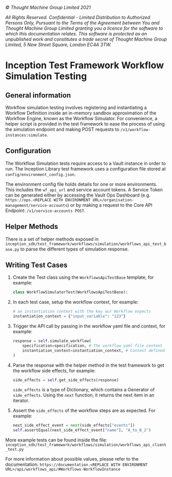 _© Thought Machine Group Limited 2021_

_All Rights Reserved. Confidential - Limited Distribution to Authorized Persons Only, Pursuant to the Terms of the Agreement between You and Thought Machine Group Limited granting you a licence for the software to which this documentation relates. This software is protected as an unpublished work and constitutes a trade secret of Thought Machine Group Limited, 5 New Street Square, London EC4A 3TW._

# Inception Test Framework Workflow Simulation Testing

## General information

Workflow simulation testing involves registering and instantiating a Workflow Definition inside an in-memory sandbox approximation of the Workflow Engine, known as the Workflow Simulator. For convenience, a helper script is provided in the test framework to ease the process of using the simulation endpoint and making POST requests to `/v1/workflow-instances:simulate`.

## Configuration

The Workflow Simulation tests require access to a Vault instance in order to run. The Inception Library test framework uses a configuration file stored at `config/environment_config.json`.

The environment config file holds details for one or more environments. This includes the `wf_api_url` and service account tokens. A Service Token can be generated either by accessing the Vault Ops Dashboard (e.g. `https://ops.<REPLACE WITH ENVIRONMENT URL>/organisation-management/service-accounts`) or by making a request to the Core API Endpoint: `/v1/service-accounts POST`.

## Helper Methods

There is a set of helper methods exposed in `inception_sdk/test_framework/workflows/simulation/workflows_api_test_base.py` to parse the different types of simulation response.

## Writing Test Cases

1. Create the Test class using the `WorkflowsApiTestBase` template, for example:

    ```python
    class WorkflowSimulatorTest(WorkflowsApiTestBase):
    ```

2. In each test case, setup the workflow context, for example:

    ```python
    # an instantiation context with the key our Workflow expects
    instantiation_context = {"input_variable": "123"}
    ```

3. Trigger the API call by passing in the workflow yaml file and context, for example:

    ```python
    response = self.simulate_workflow(
        specification=specification, # The workflow yaml file content
        instantiation_context=instantiation_context, # Context defined in step 2
    )
    ```

4. Parse the response with the helper method in the test framework to get the workflow side effects, for example:

    ```python
    side_effects = self.get_side_effects(response)
    ```

    `side_effects` is a type of Dictionary, which contains a Generator of `side_effects`.
    Using the `next` function, it returns the next item in an iterator.

5. Assert the `side_effects` of the workflow steps are as expected. For example:

    ```python
    next_side_effect_event = next(side_effects["events"])
    self.assertEqual(next_side_effect_event["name"], "A_to_B_2")
    ```

More example tests can be found inside the file:
 `inception_sdk/test_framework/workflows/simulation/workflows_api_client_test.py`

For more information about possible values, please refer to the documentation:
`https://documentation.<REPLACE WITH ENVIRONMENT URL>/api/workflows_api/#Workflows-WorkflowInstance`
